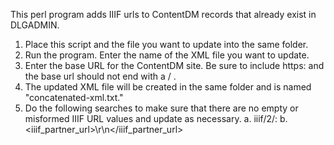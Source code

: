 This perl program adds IIIF urls to ContentDM records that already exist in DLGADMIN.

1. Place this script and the file you want to update into the same folder.
2. Run the program. Enter the name of the XML file you want to update.
3. Enter the base URL for the ContentDM site. Be sure to include https: and the base url should not end with a / .
4. The updated XML file will be created in the same folder and is named "concatenated-xml.txt."
5. Do the following searches to make sure that there are no empty or misformed IIIF URL values and update as necessary.
    a. iiif/2/:
    b. \<iiif_partner_url\>\r\n\</iiif_partner_url\>
